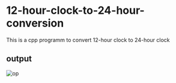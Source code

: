 # 12-hour-clock-to-24-hour-conversion
This is a cpp programm to convert 12-hour clock to 24-hour clock


## output

![op](https://github.com/AyushiRajput1/12-hour-clock-to-24-hour-conversion/assets/104836701/e03845af-f4f6-478e-a216-f9bd529f3380)
